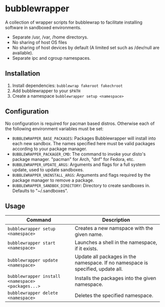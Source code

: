# bubblewrapper #
A collection of wrapper scripts for bubblewrap to facilitate installing
software in sandboxed environments.
* Separate /usr, /var, /home directorys.
* No sharing of host OS files
* No sharing of host devices by default (A limited set such as /dev/null are
available).
* Separate ipc and cgroup namespaces.

## Installation ##
1. Install dependencies: `bubblewrap fakeroot fakechroot`
1. Add bubblewrapper to your `$PATH`
1. Create a namespace `bubblewrapper setup <namespace>`

## Configuration ##
No configuration is required for pacman based distros. Otherwise each of the following
environment variables must be set:
* `BUBBLEWRAPPER_BASE_PACKAGES`: Packages Bubblewrapper will install into each new
sandbox. The names specified here must be valid packages according to your package
manager.
* `BUBBLEWRAPPER_PACKAGER_CMD`: The command to invoke your disto's package manager.
"pacman" for Arch, "dnf" for Fedora, etc.
* `BUBBLEWRAPPER_UPDATE_ARGS`: Arguments and flags for a full system update, used to
update sandboxes.
* `BUBBLEWRAPPER_UNINSTALL_ARGS`: Arguments and flags required by the package manager
to remove a package.
* `BUBBLEWRAPPER_SANDBOX_DIRECTORY`: Directory to create sandboxes in. Defaults to
"~/.sandboxes".

## Usage ##
| Command | Description |
| ------- | ------ |
| `bubblewrapper setup <namespace>` | Creates a new namspace with the given name. |
| `bubblewrapper start <namespace>` | Launches a shell in the namespace, if it exists. |
|`bubblewrapper update <namespace>` | Update all packages in the namespace. If no namespace is specified, update all. |
| `bubblewrapper install <namespace> <packages...>` |  Installs the packages into the given namespace. |
| `bubblewrapper delete <namespace>` | Deletes the specified namespace.
